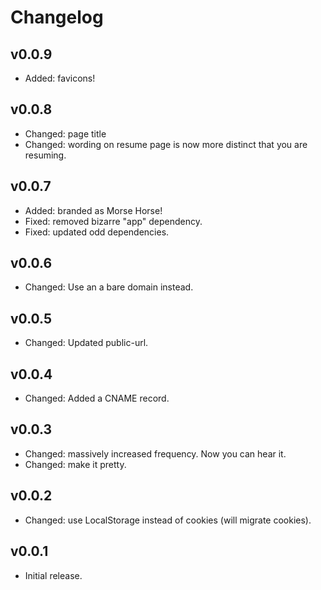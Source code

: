 # Changelog

## v0.0.9

- Added: favicons!

## v0.0.8

- Changed: page title
- Changed: wording on resume page is now more distinct that you are resuming.

## v0.0.7

- Added: branded as Morse Horse!
- Fixed: removed bizarre "app" dependency.
- Fixed: updated odd dependencies.

## v0.0.6

- Changed: Use an a bare domain instead.

## v0.0.5

- Changed: Updated public-url.

## v0.0.4

- Changed: Added a CNAME record.

## v0.0.3

- Changed: massively increased frequency. Now you can hear it.
- Changed: make it pretty.

## v0.0.2

- Changed: use LocalStorage instead of cookies (will migrate cookies).

## v0.0.1

- Initial release.
